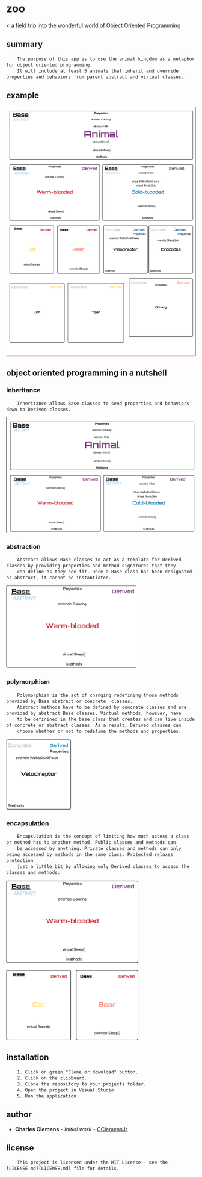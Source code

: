# zoo
< a field trip into the wonderful world of Object Oriented Programming

## summary
```
	The purpose of this app is to use the animal kingdom as a metaphor for object oriented programming. 
	It will include at least 5 animals that inherit and override properties and behaviors from parent abstract and virtual classes.
```

## example
![alt text](https://github.com/CClemensJr/Zoo/blob/master/assets/zoo.PNG)

## object oriented programming in a nutshell
### inheritance
```
	Inheritance allows Base classes to send properties and behaviors down to Derived classes.
```
![alt text](https://github.com/CClemensJr/Zoo/blob/master/assets/inheritance.PNG)

### abstraction
```
	Abstract allows Base classes to act as a template for Derived classes by providing properties and method signatures that they
	can define as they see fit. Once a Base class has been designated as abstract, it cannot be instantiated.
```
![alt text](https://github.com/CClemensJr/Zoo/blob/master/assets/abstraction.PNG)

### polymorphism
```
	Polymorphism is the act of changing redefining those methods provided by Base abstract or concrete  classes. 
	Abstract methods have to be defined by concrete classes and are provided by abstract Base classes. Virtual methods, however, have 
	to be definined in the base class that creates and can live inside of concrete or abstract classes. As a result, Derived classes can
	choose whether or not to redefine the methods and properties.

```
![alt text](https://github.com/CClemensJr/Zoo/blob/master/assets/polymorphism.PNG)

### encapsulation
```
	Encapsulation is the concept of limiting how much access a class or method has to another method. Public classes and methods can
	be accessed by anything. Private classes and methods can only being accessed by methods in the same class. Protected relaxes protection
	just a little bit by allowing only Derived classes to access the classes and methods.
```
![alt text](https://github.com/CClemensJr/Zoo/blob/master/assets/encapsulation.PNG)



## installation
```
	1. Click on green "Clone or download" button.
	2. Click on the clipboard.
	3. Clone the repository to your projects folder.
	4. Open the project in Visual Studio
	5. Run the application
```

## author

* **Charles Clemens** - *Initial work* - [CClemensJr](https://github.com/CClemensJr)


## license
```
	This project is licensed under the MIT License - see the [LICENSE.md](LICENSE.md) file for details.
```